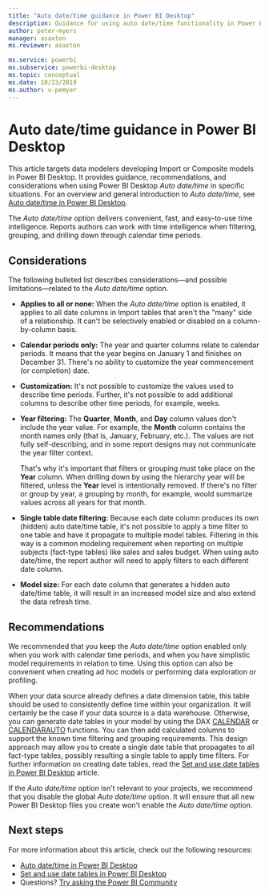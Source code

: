 ```yaml
---
title: "Auto date/time guidance in Power BI Desktop"
description: Guidance for using auto date/time functionality in Power BI Desktop.
author: peter-myers
manager: asaxton
ms.reviewer: asaxton

ms.service: powerbi
ms.subservice: powerbi-desktop
ms.topic: conceptual
ms.date: 10/23/2019
ms.author: v-pemyer
---
```


# Auto date/time guidance in Power BI Desktop

This article targets data modelers developing Import or Composite models in Power BI Desktop. It provides guidance, recommendations, and considerations when using Power BI Desktop _Auto date/time_ in specific situations. For an overview and general introduction to _Auto date/time_, see [Auto date/time in Power BI Desktop](../desktop-auto-date-time.md).

The _Auto date/time_ option delivers convenient, fast, and easy-to-use time intelligence. Reports authors can work with time intelligence when filtering, grouping, and drilling down through calendar time periods.

## Considerations

The following bulleted list describes considerations—and possible limitations—related to the _Auto date/time_ option.

- **Applies to all or none:** When the _Auto date/time_ option is enabled, it applies to all date columns in Import tables that aren't the &quot;many&quot; side of a relationship. It can't be selectively enabled or disabled on a column-by-column basis.
- **Calendar periods only:** The year and quarter columns relate to calendar periods. It means that the year begins on January 1 and finishes on December 31. There's no ability to customize the year commencement (or completion) date.
- **Customization:** It's not possible to customize the values used to describe time periods. Further, it's not possible to add additional columns to describe other time periods, for example, weeks.
- **Year filtering:** The **Quarter**, **Month**, and **Day** column values don't include the year value. For example, the **Month** column contains the month names only (that is, January, February, etc.). The values are not fully self-describing, and in some report designs may not communicate the year filter context.

    That's why it's important that filters or grouping must take place on the **Year** column. When drilling down by using the hierarchy year will be filtered, unless the **Year** level is intentionally removed. If there's no filter or group by year, a grouping by month, for example, would summarize values across all years for that month.
- **Single table date filtering:** Because each date column produces its own (hidden) auto date/time table, it's not possible to apply a time filter to one table and have it propagate to multiple model tables. Filtering in this way is a common modeling requirement when reporting on multiple subjects (fact-type tables) like sales and sales budget. When using auto date/time, the report author will need to apply filters to each different date column.
- **Model size:** For each date column that generates a hidden auto date/time table, it will result in an increased model size and also extend the data refresh time.

## Recommendations

We recommended that you keep the _Auto date/time_ option enabled only when you work with calendar time periods, and when you have simplistic model requirements in relation to time. Using this option can also be convenient when creating ad hoc models or performing data exploration or profiling.

When your data source already defines a date dimension table, this table should be used to consistently define time within your organization. It will certainly be the case if your data source is a data warehouse. Otherwise, you can generate date tables in your model by using the DAX [CALENDAR](/dax/calendar-function-dax) or [CALENDARAUTO](/dax/calendarauto-function-dax) functions. You can then add calculated columns to support the known time filtering and grouping requirements. This design approach may allow you to create a single date table that propagates to all fact-type tables, possibly resulting a single table to apply time filters. For further information on creating date tables, read the [Set and use date tables in Power BI Desktop](../desktop-date-tables.md) article.

If the _Auto date/time_ option isn't relevant to your projects, we recommend that you disable the global _Auto date/time_ option. It will ensure that all new Power BI Desktop files you create won't enable the _Auto date/time_ option.

## Next steps

For more information about this article, check out the following resources:

- [Auto date/time in Power BI Desktop](../desktop-auto-date-time.md)
- [Set and use date tables in Power BI Desktop](../desktop-date-tables.md)
- Questions? [Try asking the Power BI Community](https://community.powerbi.com/)

